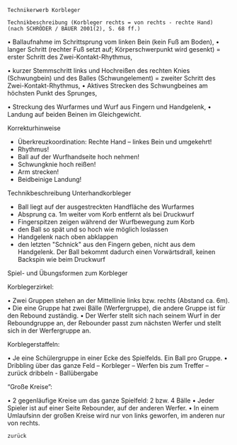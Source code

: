 
 	 
 	Technikerwerb Korbleger

 	Technikbeschreibung (Korbleger rechts = von rechts - rechte Hand) (nach SCHRÖDER / BAUER 2001(2), S. 68 ff.)
• Ballaufnahme im Schrittsprung vom linken Bein (kein Fuß am Boden),
• langer Schritt (rechter Fuß setzt auf; Körperschwerpunkt wird gesenkt)
= erster Schritt des Zwei-Kontakt-Rhythmus,

• kurzer Stemmschritt links und Hochreißen des rechten Knies (Schwungbein) und des Balles (Schwungelement)
= zweiter Schritt des Zwei-Kontakt-Rhythmus, • Aktives Strecken des Schwungbeines am höchsten Punkt des Sprunges,

• Streckung des Wurfarmes und Wurf aus Fingern und Handgelenk,
• Landung auf beiden Beinen im Gleichgewicht.

Korrekturhinweise

- Überkreuzkoordination: Rechte Hand – linkes Bein und umgekehrt!
- Rhythmus!
- Ball auf der Wurfhandseite hoch nehmen!
- Schwungknie hoch reißen!
- Arm strecken!
- Beidbeinige Landung! 

Technikbeschreibung Unterhandkorbleger 

- Ball liegt auf der ausgestreckten Handfläche des Wurfarmes
- Absprung ca. 1m weiter vom Korb entfernt als bei Druckwurf
- Fingerspitzen zeigen während der Wurfbewegung zum Korb
- den Ball so spät und so hoch wie möglich loslassen
- Handgelenk nach oben abklappen
- den letzten "Schnick" aus den Fingern geben, nicht aus dem Handgelenk. Der Ball bekommt dadurch einen Vorwärtsdrall, keinen Backspin wie beim Druckwurf

Spiel- und Übungsformen zum Korbleger

Korblegerzirkel:

• Zwei Gruppen stehen an der Mittellinie links bzw. rechts (Abstand ca. 6m).
• Die eine Gruppe hat zwei Bälle (Werfergruppe), die andere Gruppe ist für den Rebound zuständig.
• Der Werfer stellt sich nach seinem Wurf in der Reboundgruppe an, der Rebounder passt zum nächsten Werfer und stellt sich in der Werfergruppe an.

Korblegerstaffeln:

• Je eine Schülergruppe in einer Ecke des Spielfelds. Ein Ball pro Gruppe.
• Dribbling über das ganze Feld – Korbleger – Werfen bis zum Treffer – zurück dribbeln - Ballübergabe

“Große Kreise”:

• 2 gegenläufige Kreise um das ganze Spielfeld: 2 bzw. 4 Bälle
• Jeder Spieler ist auf einer Seite Rebounder, auf der anderen Werfer.
• In einem Umlaufsinn der großen Kreise wird nur von links geworfen, im anderen nur von rechts.
 

 	zurück
